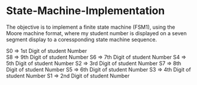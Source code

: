 # State-Machine-Implementation
The objective is to implement a finite state machine (FSM1), using the Moore machine format, where my student number is displayed on a seven segment display to a coressponding state machine sequence.

S0 => 1st Digit of student Number  
S8 => 9th Digit of student Number 
S6 => 7th Digit of student Number 
S4 => 5th Digit of student Number 
S2 => 3rd Digit of student Number 
S7 => 8th Digit of student Number 
S5 => 6th Digit of student Number 
S3 => 4th Digit of student Number 
S1 => 2nd Digit of student Number
